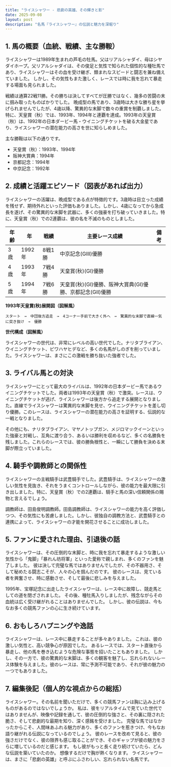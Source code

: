```yaml
---
title: "ライスシャワー - 悲劇の英雄、その輝きと影"
date: 2025-09-08
layout: post
description: "名馬『ライスシャワー』の伝説と魅力を深堀り"
---
```


## 1. 馬の概要（血統、戦績、主な勝鞍）

ライスシャワーは1989年生まれの芦毛の牡馬。父はリアルシャダイ、母はシヤダイホープ。父リアルシャダイは、その俊足と気性で知られた個性的な種牡馬であり、ライスシャワーはその血を受け継ぎ、類まれなスピードと闘志を兼ね備えていました。  しかし、その気性もまた激しく、レースでは時に我を忘れて暴走する場面も見られました。

戦績は通算22戦11勝。その勝ちは決してすべてが圧勝ではなく、幾多の苦闘の末に掴み取ったものばかりでした。  晩成型の馬であり、3歳時は大きな勝ち星を挙げられませんでしたが、4歳以降、驚異的な末脚で数々の重賞を制覇しました。特に、天皇賞（秋）では、1993年、1994年と連覇を達成。1993年の天皇賞（秋）は、1992年の日本ダービー馬・ウイニングチケットを破る大金星であり、ライスシャワーの潜在能力の高さを世に知らしめました。


主な勝鞍は以下の通りです。

* 天皇賞（秋）：1993年、1994年
* 阪神大賞典：1994年
* 京都記念：1994年
* 中京記念：1992年


## 2. 成績と活躍エピソード（図表があれば出力）

ライスシャワーの活躍は、晩成型である点が特徴的です。3歳時は目立った成績を残せず、期待外れといった評価もありました。しかし、4歳になってから急成長を遂げ、その驚異的な末脚を武器に、多くの強豪を打ち破っていきました。特に、天皇賞（秋）での2連覇は、彼の名を不滅のものとしました。


| 年齢 | 年 | 戦績 | 主要レース成績 | 備考 |
|---|---|---|---|---|
| 3歳 | 1992年 | 8戦1勝 | 中京記念(GIII)優勝 |  |
| 4歳 | 1993年 | 7戦4勝 | 天皇賞(秋)(GI)優勝 |  |
| 5歳 | 1994年 | 7戦6勝 | 天皇賞(秋)(GI)優勝、阪神大賞典(GI)優勝、京都記念(GII)優勝 |  |


**1993年天皇賞(秋)展開図（図解風）**

```
スタート　→　中団後方追走　→　4コーナー手前で大きく外へ　→　驚異的な末脚で直線一気に突き抜け　→　優勝
```

**世代構成（図解風）**

ライスシャワーの世代は、非常にレベルの高い世代でした。ナリタブライアン、ウイニングチケット、ビワハヤヒデなど、多くの名馬がしのぎを削っていました。ライスシャワーは、まさにこの激戦を勝ち抜いた強者でした。


## 3. ライバル馬との対決

ライスシャワーにとって最大のライバルは、1992年の日本ダービー馬であるウイニングチケットでした。両者は1993年の天皇賞（秋）で激突。レースは、ウイニングチケットが逃げ、ライスシャワーは後方から追走する展開となりました。直線でライスシャワーは驚異的な末脚を見せ、ウイニングチケットを差し切り優勝。このレースは、ライスシャワーの潜在能力の高さを証明する、伝説的な一戦となりました。

その他にも、ナリタブライアン、マヤノトップガン、メジロマックイーンといった強豪と対戦し、互角に渡り合う、あるいは勝利を収めるなど、多くの名勝負を残しました。これらのレースでは、彼の勝負根性と、一瞬にして勝負を決める末脚が際立っていました。


## 4. 騎手や調教師との関係性

ライスシャワーの主戦騎手は武豊騎手でした。武豊騎手は、ライスシャワーの激しい気性を見抜き、それをうまくコントロールしながら、彼の能力を最大限に引き出しました。特に、天皇賞（秋）での2連覇は、騎手と馬の深い信頼関係の賜物と言えるでしょう。

調教師は、田島俊明調教師。田島調教師は、ライスシャワーの能力を高く評価しつつ、その気性にも苦慮しました。しかし、彼独自の調教方法と、武豊騎手との連携によって、ライスシャワーの才能を開花させることに成功しました。


## 5. ファンに愛された理由、引退後の話

ライスシャワーは、その圧倒的な末脚と、時に我を忘れて暴走するような激しい気性から「鬼脚」「暴れん坊将軍」といった愛称で親しまれ、多くのファンを魅了しました。  彼は決して完璧な馬ではありませんでしたが、その不器用さ、そして秘めたる闘志こそが、人々の心を掴んだのです。  彼のレースは、見ている者を興奮させ、時に感動させ、そして最後に悲しみを与えました。

1995年、宝塚記念に出走したライスシャワーは、レース中に故障し、競走馬としての道を閉ざされました。  その後、種牡馬入りしましたが、残念ながらその血統は広く受け継がれることはありませんでした。  しかし、彼の伝説は、今もなお多くの競馬ファンの心に生き続けています。


## 6. おもしろハプニングや逸話

ライスシャワーは、レース中に暴走することが多々ありました。  これは、彼の激しい気性と、高い競争心が原因でした。  あるレースでは、スタート直後から暴走し、他の馬を巻き込むような危険な事態を招いたこともありました。  しかし、その一方で、彼の驚異的な末脚は、多くの観客を魅了し、忘れられないレース体験を与えました。彼のレースは、常に予測不可能であり、それが彼の魅力の一つでもありました。


## 7. 編集後記（個人的な視点からの総括）

ライスシャワー。その名前を聞いただけで、多くの競馬ファンは胸に込み上げるものがあるのではないでしょうか。  私は、彼をリアルタイムで見ていた世代ではありませんが、映像や記録を通して、彼の圧倒的な強さと、その裏に隠された脆さ、そして悲劇的な最期を知り、深く感銘を受けました。  完璧な馬ではなかったからこそ、人間味あふれる魅力があり、多くのファンを惹きつけ、今もなお語り継がれる伝説になっているのでしょう。  彼のレースを改めて見ると、彼の強さだけでなく、彼の限界も感じ取ることができ、そのギャップが彼の魅力をさらに増しているのだと感じます。  もし彼がもっと長く走り続けていたら、どんな伝説を築いていたのか。  想像するだけで胸が熱くなります。  ライスシャワーは、まさに「悲劇の英雄」と呼ぶにふさわしい、忘れられない名馬です。
